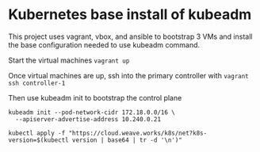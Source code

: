 # Kubernetes base install of kubeadm

This project uses vagrant, vbox, and ansible to bootstrap 3 VMs and install
the base configuration needed to use kubeadm command.

Start the virtual machines
`vagrant up`

Once virtual machines are up, ssh into the primary controller with
`vagrant ssh controller-1`

Then use kubeadm init to bootstrap the control plane
```
kubeadm init --pod-network-cidr 172.18.0.0/16 \
  --apiserver-advertise-address 10.240.0.21
```

```
kubectl apply -f "https://cloud.weave.works/k8s/net?k8s-version=$(kubectl version | base64 | tr -d '\n')"
```